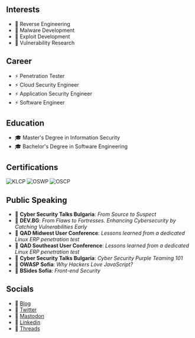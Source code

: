 ## Interests

- :dart: Reverse Engineering
- :dart: Malware Development
- :dart: Exploit Development
- :dart: Vulnerability Research

## Career

- :zap: Penetration Tester
- :zap: Cloud Security Engineer
- :zap: Application Security Engineer
- :zap: Software Engineer

## Education

- :mortar_board: Master's Degree in Information Security
- :mortar_board: Bachelor's Degree in Software Engineering

## Certifications

![KLCP](https://api.accredible.com/v1/frontend/credential_website_embed_image/badge/94532864)
![OSWP](https://api.accredible.com/v1/frontend/credential_website_embed_image/badge/90115689)
![OSCP](https://api.accredible.com/v1/frontend/credential_website_embed_image/badge/84692809)

## Public Speaking

- :loudspeaker: **Cyber Security Talks Bulgaria**: *From Source to Suspect*
- :loudspeaker: **DEV.BG**: *From Flaws to Fortresses. Enhancing Cybersecurity by Catching Vulnerabilities Early*
- :loudspeaker: **QAD Midwest User Conference**: *Lessons learned from a dedicated Linux ERP penetration test*
- :loudspeaker: **QAD Southeast User Conference**: *Lessons learned from a dedicated Linux ERP penetration test*
- :loudspeaker: **Cyber Security Talks Bulgaria**: *Cyber Security Purple Teaming 101*
- :loudspeaker: **OWASP Sofia**: *Why Hackers Love JavaScript?*
- :loudspeaker: **BSides Sofia**: *Front-end Security*

## Socials

- :link: [Blog](https://blog.martinstnv.com)
- :link: [Twitter](https://twitter.com/martinstnv)
- :link: [Mastodon](https://infosec.exchange/@martinstnv)
- :link: [Linkedin](https://bg.linkedin.com/in/martinstnv)
- :link: [Threads](https://www.threads.net/@martinstnv)
